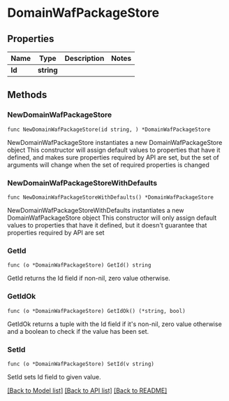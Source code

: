 # DomainWafPackageStore

## Properties

Name | Type | Description | Notes
------------ | ------------- | ------------- | -------------
**Id** | **string** |  | 

## Methods

### NewDomainWafPackageStore

`func NewDomainWafPackageStore(id string, ) *DomainWafPackageStore`

NewDomainWafPackageStore instantiates a new DomainWafPackageStore object
This constructor will assign default values to properties that have it defined,
and makes sure properties required by API are set, but the set of arguments
will change when the set of required properties is changed

### NewDomainWafPackageStoreWithDefaults

`func NewDomainWafPackageStoreWithDefaults() *DomainWafPackageStore`

NewDomainWafPackageStoreWithDefaults instantiates a new DomainWafPackageStore object
This constructor will only assign default values to properties that have it defined,
but it doesn't guarantee that properties required by API are set

### GetId

`func (o *DomainWafPackageStore) GetId() string`

GetId returns the Id field if non-nil, zero value otherwise.

### GetIdOk

`func (o *DomainWafPackageStore) GetIdOk() (*string, bool)`

GetIdOk returns a tuple with the Id field if it's non-nil, zero value otherwise
and a boolean to check if the value has been set.

### SetId

`func (o *DomainWafPackageStore) SetId(v string)`

SetId sets Id field to given value.



[[Back to Model list]](HOW-TO.md#documentation-for-models) [[Back to API list]](HOW-TO.md#documentation-for-api-endpoints) [[Back to README]](HOW-TO.md)


